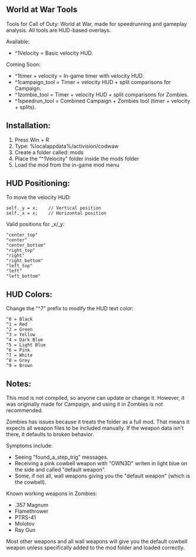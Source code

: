 World at War Tools
------------------

Tools for Call of Duty: World at War, made for speedrunning and gameplay analysis. All tools are HUD-based overlays.

Available:
- ^1Velocity           = Basic velocity HUD.

Coming Soon:
- ^1timer + velocity   = In-game timer with velocity HUD.
- ^1campaign_tool      = Timer + velocity HUD + split comparisons for Campaign.
- ^1zombie_tool        = Timer + velocity HUD + split comparisons for Zombies.
- ^1speedrun_tool      = Combined Campaign + Zombies tool (timer + velocity + splits).


Installation:
-------------
1. Press Win + R
2. Type: %localappdata%/activision/codwaw
3. Create a folder called: mods
4. Place the "^1Velocity" folder inside the mods folder
5. Load the mod from the in-game mod menu


HUD Positioning:
----------------
To move the velocity HUD:

    self._y = x;    // Vertical position
    self._x = x;    // Horizontal position

Valid positions for _x/_y:

    "center_top"
    "center"
    "center_bottom"
    "right_top"
    "right"
    "right_bottom"
    "left_top"
    "left"
    "left_bottom"


HUD Colors:
-----------
Change the "^7" prefix to modify the HUD text color:

    ^0 = Black
    ^1 = Red
    ^2 = Green
    ^3 = Yellow
    ^4 = Dark Blue
    ^5 = Light Blue
    ^6 = Pink
    ^7 = White
    ^8 = Grey
    ^9 = Brown


Notes:
------
This mod is not compiled, so anyone can update or change it. However, it was originally made for Campaign, and using it in Zombies is not recommended.

Zombies has issues because it treats the folder as a full mod. That means it expects all weapon files to be included manually. If the weapon data isn't there, it defaults to broken behavior.

Symptoms include:
- Seeing "found_a_step_trig" messages.
- Receiving a pink cowbell weapon with "OWN3D" writen in light blue on the side and called "default weapon".
- Some, if not all, wall weapons giving you the "default weapon" (which is the cowbell).

Known working weapons in Zombies:
- .357 Magnum
- Flamethrower
- PTRS-41
- Molotov
- Ray Gun

Most other weapons and all wall weapons will give you the default cowbell weapon unless specifically added to the mod folder and loaded correctly.
